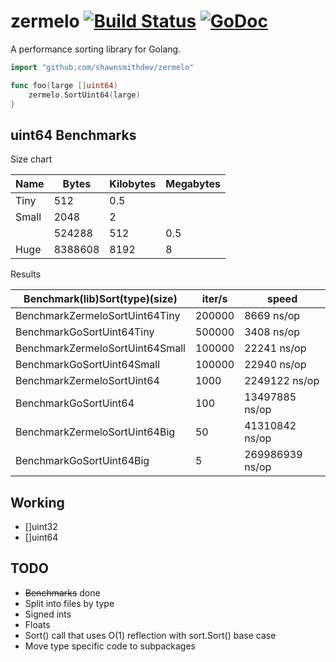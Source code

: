 zermelo [![Build Status](https://travis-ci.org/shawnsmithdev/zermelo.svg)](https://travis-ci.org/shawnsmithdev/zermelo) [![GoDoc](https://godoc.org/github.com/shawnsmithdev/zermelo?status.png)](https://godoc.org/github.com/shawnsmithdev/zermelo)
=========

A performance sorting library for Golang.

```go
import "github.com/shawnsmithdev/zermelo"

func foo(large []uint64)
    zermelo.SortUint64(large)
}
```

uint64 Benchmarks
-----------------

Size chart

|Name | Bytes | Kilobytes | Megabytes|
|-----|-------|-----------|----------|
|Tiny |512    |   0.5     |          |
|Small|2048   |   2       |          |
|     |524288 |   512     |   0.5    |
|Huge |8388608|   8192    |   8      |

Results

| Benchmark(lib)Sort(type)(size)  | iter/s  |      speed      |
|---------------------------------|---------|-----------------|
| BenchmarkZermeloSortUint64Tiny  | 200000  |      8669 ns/op |
| BenchmarkGoSortUint64Tiny       | 500000  |      3408 ns/op |
| BenchmarkZermeloSortUint64Small | 100000  |     22241 ns/op |
| BenchmarkGoSortUint64Small      | 100000  |     22940 ns/op |
| BenchmarkZermeloSortUint64      |   1000  |   2249122 ns/op |
| BenchmarkGoSortUint64           |    100  |  13497885 ns/op |
| BenchmarkZermeloSortUint64Big   |     50  |  41310842 ns/op |
| BenchmarkGoSortUint64Big        |      5  | 269986939 ns/op |

Working
-------

* []uint32
* []uint64

TODO
----

* ~~Benchmarks~~ done
* Split into files by type
* Signed ints
* Floats
* Sort() call that uses O(1) reflection with sort.Sort() base case
* Move type specific code to subpackages

